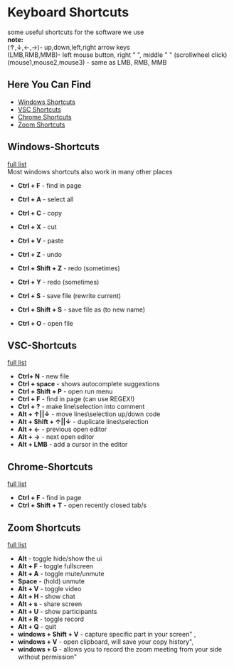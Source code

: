 # Keyboard Shortcuts
some useful shortcuts for the software we use  
__note:__  
(↑,↓,←,→)- up,down,left,right arrow keys  
(LMB,RMB,MMB)- left mouse button, right " ", middle " " (scrollwheel click)  
(mouse1,mouse2,mouse3) - same as LMB, RMB, MMB

## Here You Can Find
* [Windows Shortcuts](#Windows-Shortcuts)
* [VSC Shortcuts](#VSC-Shortcuts)
* [Chrome Shortcuts](#Chrome-Shortcuts)
* [Zoom Shortcuts](#Zoom-Shortcuts)

## Windows-Shortcuts
[full list](https://support.microsoft.com/he-il/help/12445/windows-keyboard-shortcuts)    
Most windows shortcuts also work in many other places
* __Ctrl + F__ - find in page
* __Ctrl + A__ - select all
* __Ctrl + C__ - copy
* __Ctrl + X__ - cut

* __Ctrl + V__ - paste
* __Ctrl + Z__ - undo
* __Ctrl + Shift + Z__ - redo (sometimes)
* __Ctrl + Y__ - redo (sometimes)
* __Ctrl + S__ - save file (rewrite current)
* __Ctrl + Shift + S__ - save file as (to new name)
* __Ctrl + O__ - open file

## VSC-Shortcuts
[full list](https://code.visualstudio.com/shortcuts/keyboard-shortcuts-windows.pdf)  

* __Ctrl+ N__ - new file 
* __Ctrl + space__ - shows autocomplete suggestions
* __Ctrl + Shift + P__ - open run menu 
* __Ctrl + F__ - find in page (can use REGEX!)
* __Ctrl + ?__ - make line\selection into comment
* __Alt + ↑||↓__ - move lines\selection up/down code
* __Alt + Shift + ↑||↓__ - duplicate lines\selection 
* __Alt + ←__ - previous open editor 
* __Alt + →__ - next open editor 
* __Alt + LMB__ - add a cursor in the editor

## Chrome-Shortcuts
[full list](https://support.google.com/chrome/answer/157179?hl=iw)
* __Ctrl + F__ - find in page
* __Ctrl + Shift + T__ - open recently closed tab/s

## Zoom Shortcuts
[full list](https://support.zoom.us/hc/en-us/articles/205683899-Hot-Keys-and-Keyboard-Shortcuts-for-Zoom)
* __Alt__ -  toggle hide/show the ui
* __Alt + F__ - toggle fullscreen
* __Alt + A__ - toggle mute/unmute
* __Space__ - (hold) unmute
* __Alt + V__ - toggle video
* __Alt + H__ - show chat
* __Alt + s__ - share screen
* __Alt + U__ - show participants
* __Alt + R__ - toggle record
* __Alt + Q__ - quit  
* __windows + Shift + V__ - capture specific part in your screen" ,
* __windows + V__ - open clipboard, will save your copy history",
* __windows + G__ - allows you to record the zoom meeting from your side without permission"

